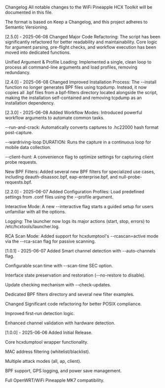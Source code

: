 Changelog
All notable changes to the WiFi Pineapple HCX Toolkit will be documented in this file.

The format is based on Keep a Changelog,
and this project adheres to Semantic Versioning.

[2.5.0] - 2025-06-08
Changed
Major Code Refactoring: The script has been significantly refactored for better readability and maintainability. Core logic for argument parsing, pre-flight checks, and workflow execution has been moved into dedicated functions.

Unified Argument & Profile Loading: Implemented a single, clean loop to process all command-line arguments and load profiles, removing redundancy.

[2.4.0] - 2025-06-08
Changed
Improved Installation Process: The --install function no longer generates BPF files using tcpdump. Instead, it now copies all .bpf files from a bpf-filters directory located alongside the script, making the installation self-contained and removing tcpdump as an installation dependency.

[2.3.0] - 2025-06-08
Added
Workflow Modes: Introduced powerful workflow arguments to automate common tasks.

--run-and-crack: Automatically converts captures to .hc22000 hash format post-capture.

--wardriving-loop DURATION: Runs the capture in a continuous loop for mobile data collection.

--client-hunt: A convenience flag to optimize settings for capturing client probe requests.

New BPF Filters: Added several new BPF filters for specialized use cases, including deauth-disassoc.bpf, eap-enterprise.bpf, and null-probe-requests.bpf.

[2.2.0] - 2025-06-07
Added
Configuration Profiles: Load predefined settings from .conf files using the --profile <name> argument.

Interactive Mode: A new --interactive flag starts a guided setup for users unfamiliar with all the options.

Logging: The launcher now logs its major actions (start, stop, errors) to /etc/hcxtools/launcher.log.

RCA Scan Mode: Added support for hcxdumptool's --rcascan=active mode via the --rca-scan flag for passive scanning.

[1.0.1] - 2025-06-07
Added
Smart channel detection with --auto-channels flag.

Configurable scan time with --scan-time SEC option.

Interface state preservation and restoration (--no-restore to disable).

Update checking mechanism with --check-updates.

Dedicated BPF filters directory and several new filter examples.

Changed
Significant code refactoring for better POSIX compliance.

Improved first-run detection logic.

Enhanced channel validation with hardware detection.

[1.0.0] - 2025-06-06
Added
Initial Release.

Core hcxdumptool wrapper functionality.

MAC address filtering (whitelist/blacklist).

Multiple attack modes (all, ap, client).

BPF support, GPS logging, and power save management.

Full OpenWRT/WiFi Pineapple MK7 compatibility.